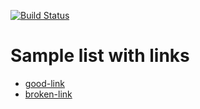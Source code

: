 [![Build Status](https://travis-ci.org/dim4o/test-markdown-build.svg?branch=master)](https://travis-ci.org/dim4o/test-markdown-build)

# Sample list with links
- [good-link](https://github.com/)
- [broken-link](https://github.comm/)
